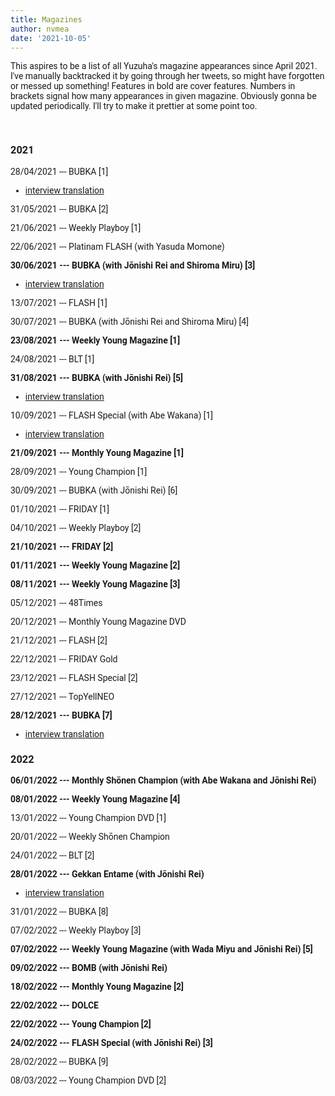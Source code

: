 ```yaml
---
title: Magazines
author: nvmea
date: '2021-10-05'
---
```


<style type="text/css">
  body{
  font-family: Roboto;
}
</style>

This aspires to be a list of all Yuzuha's magazine appearances since April 2021. I've manually backtracked it by going through her tweets, so might have forgotten or messed up something! Features in bold are cover features. Numbers in brackets signal how many appearances in given magazine. Obviously gonna be updated periodically. I'll try to make it prettier at some point too.

<br>

### 2021

28/04/2021 --- BUBKA \[1\]

-   [interview translation](https://stanyuzu.netlify.app/post/2021-04-27-bubka-may-interview-translation/)

31/05/2021 --- BUBKA \[2\]

21/06/2021 --- Weekly Playboy \[1\]

22/06/2021 --- Platinam FLASH (with Yasuda Momone)

**30/06/2021 --- BUBKA (with Jōnishi Rei and Shiroma Miru) \[3\]**

-   [interview translation](https://stanyuzu.netlify.app/post/2021-06-30-bubka-july-interview-translation-with-miru-and-rei/)

13/07/2021 --- FLASH \[1\]

30/07/2021 --- BUBKA (with Jōnishi Rei and Shiroma Miru) \[4\]

**23/08/2021 --- Weekly Young Magazine \[1\]**

24/08/2021 --- BLT \[1\]

**31/08/2021 --- BUBKA (with Jōnishi Rei) \[5\]**

-   [interview translation](https://stanyuzu.netlify.app/post/2021-09-02-bubka-september-interview-translation-with-rei/)

10/09/2021 --- FLASH Special (with Abe Wakana) \[1\]

-   [interview translation](https://stanyuzu.netlify.app/post/2021-09-10-flash-september-interview-translation-with-wakapon/)

**21/09/2021 --- Monthly Young Magazine [1]**

28/09/2021 --- Young Champion \[1\]

30/09/2021 --- BUBKA (with Jōnishi Rei) \[6\]

01/10/2021 --- FRIDAY \[1\]

04/10/2021 --- Weekly Playboy \[2\]

**21/10/2021 --- FRIDAY \[2\]**

**01/11/2021 --- Weekly Young Magazine \[2\]**

**08/11/2021 --- Weekly Young Magazine \[3\]**

05/12/2021 --- 48Times

20/12/2021 --- Monthly Young Magazine DVD

21/12/2021 --- FLASH \[2\]

22/12/2021 --- FRIDAY Gold

23/12/2021 --- FLASH Special \[2\]

27/12/2021 --- TopYellNEO

**28/12/2021 --- BUBKA \[7\]**

-   [interview translation](https://stanyuzu.netlify.app/post/2021-12-28-bubka-december-interview-translation/)

### 2022

**06/01/2022 --- Monthly Shōnen Champion (with Abe Wakana and Jōnishi Rei)**

**08/01/2022 --- Weekly Young Magazine \[4\]**

13/01/2022 --- Young Champion DVD [1]

20/01/2022 --- Weekly Shōnen Champion

24/01/2022 --- BLT \[2\]

**28/01/2022 --- Gekkan Entame (with Jōnishi Rei)**

-   [interview translation](https://stanyuzu.netlify.app/post/2022-01-31-gekkan-entame-january-interview-translation-with-rei/)

31/01/2022 --- BUBKA \[8\]

07/02/2022 --- Weekly Playboy \[3\]

**07/02/2022 --- Weekly Young Magazine (with Wada Miyu and Jōnishi Rei) \[5\]**

**09/02/2022 --- BOMB (with Jōnishi Rei)**

**18/02/2022 --- Monthly Young Magazine [2]**

**22/02/2022 --- DOLCE**

**22/02/2022 --- Young Champion \[2\]**

**24/02/2022 --- FLASH Special (with Jōnishi Rei) \[3\]**

28/02/2022 --- BUBKA \[9\]

08/03/2022 --- Young Champion DVD [2]
